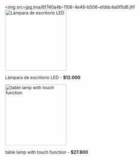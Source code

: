  <img src=jpg.ima/6f740a4b-1106-4e46-b506-efddc4a0f5d6.jfif
      <img src="jpg.ima/6f740a4b-1106-4e46-b506-efddc4a0f5d6.jfif" alt="Lámpara de escritorio LED" style="width: 200px; height: auto;" />
      <p>Lámpara de escritorio LED - <strong>$12.000</strong></p>
    </div>
    <div class="oferta">
  <img src="jpg.ima/a5610fcc-2809-4c51-b68e-dc1d18d9fde1.jfif" alt="table lamp with touch function" style="width: 200px; height: auto;" />
  <p>table lamp with touch function - <strong>$27.800</strong></p>
</div>
